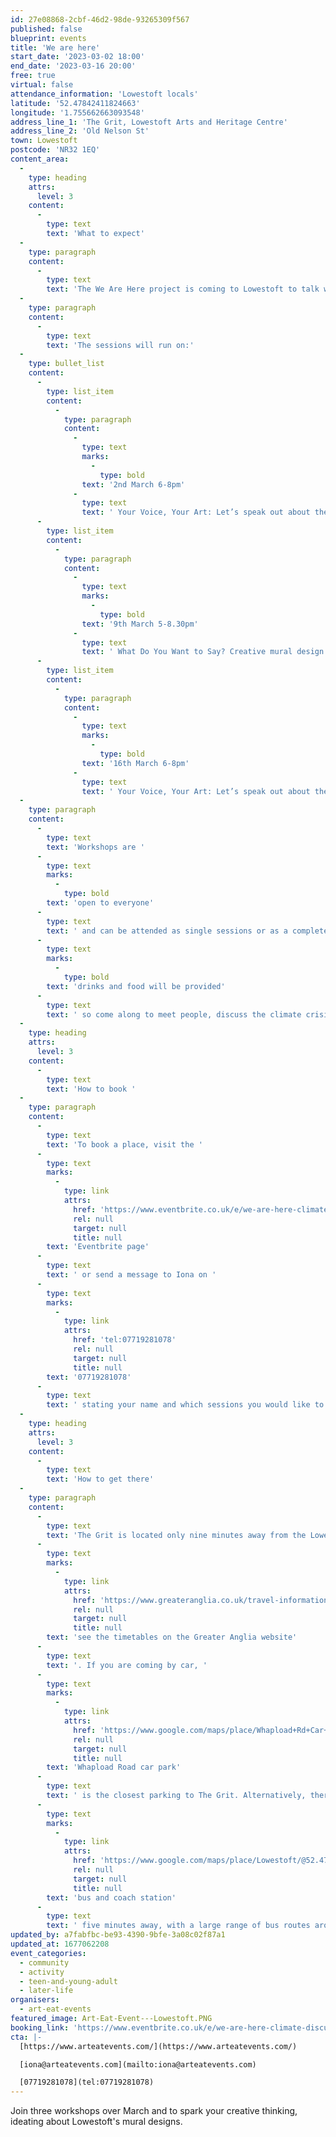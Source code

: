 ```yaml
---
id: 27e08868-2cbf-46d2-98de-93265309f567
published: false
blueprint: events
title: 'We are here'
start_date: '2023-03-02 18:00'
end_date: '2023-03-16 20:00'
free: true
virtual: false
attendance_information: 'Lowestoft locals'
latitude: '52.47842411824663'
longitude: '1.755662663093548'
address_line_1: 'The Grit, Lowestoft Arts and Heritage Centre'
address_line_2: 'Old Nelson St'
town: Lowestoft
postcode: 'NR32 1EQ'
content_area:
  -
    type: heading
    attrs:
      level: 3
    content:
      -
        type: text
        text: 'What to expect'
  -
    type: paragraph
    content:
      -
        type: text
        text: 'The We Are Here project is coming to Lowestoft to talk with the community about the climate crisis and create two murals in collaboration with Art Eat Events. The project is inviting members of the local community to explore ideas and inspire two large scale artworks which will be completed this Spring. '
  -
    type: paragraph
    content:
      -
        type: text
        text: 'The sessions will run on:'
  -
    type: bullet_list
    content:
      -
        type: list_item
        content:
          -
            type: paragraph
            content:
              -
                type: text
                marks:
                  -
                    type: bold
                text: '2nd March 6-8pm'
              -
                type: text
                text: ' Your Voice, Your Art: Let’s speak out about the Climate Crisis Open discussion and idea mapping '
      -
        type: list_item
        content:
          -
            type: paragraph
            content:
              -
                type: text
                marks:
                  -
                    type: bold
                text: '9th March 5-8.30pm'
              -
                type: text
                text: ' What Do You Want to Say? Creative mural design ideas'
      -
        type: list_item
        content:
          -
            type: paragraph
            content:
              -
                type: text
                marks:
                  -
                    type: bold
                text: '16th March 6-8pm'
              -
                type: text
                text: ' Your Voice, Your Art: Let’s speak out about the Climate Crisis Open discussion and idea mapping'
  -
    type: paragraph
    content:
      -
        type: text
        text: 'Workshops are '
      -
        type: text
        marks:
          -
            type: bold
        text: 'open to everyone'
      -
        type: text
        text: ' and can be attended as single sessions or as a complete set. Everyone is welcome, '
      -
        type: text
        marks:
          -
            type: bold
        text: 'drinks and food will be provided'
      -
        type: text
        text: ' so come along to meet people, discuss the climate crisis and how it will affect you, and be a part of a bigger campaign to empower the public in climate change decisions on a governmental level.'
  -
    type: heading
    attrs:
      level: 3
    content:
      -
        type: text
        text: 'How to book '
  -
    type: paragraph
    content:
      -
        type: text
        text: 'To book a place, visit the '
      -
        type: text
        marks:
          -
            type: link
            attrs:
              href: 'https://www.eventbrite.co.uk/e/we-are-here-climate-discussion-session-mural-design-idea-workshops-tickets-548905369737'
              rel: null
              target: null
              title: null
        text: 'Eventbrite page'
      -
        type: text
        text: ' or send a message to Iona on '
      -
        type: text
        marks:
          -
            type: link
            attrs:
              href: 'tel:07719281078'
              rel: null
              target: null
              title: null
        text: '07719281078'
      -
        type: text
        text: ' stating your name and which sessions you would like to attend.'
  -
    type: heading
    attrs:
      level: 3
    content:
      -
        type: text
        text: 'How to get there'
  -
    type: paragraph
    content:
      -
        type: text
        text: 'The Grit is located only nine minutes away from the Lowestoft train station, you can '
      -
        type: text
        marks:
          -
            type: link
            attrs:
              href: 'https://www.greateranglia.co.uk/travel-information/station-information/lwt'
              rel: null
              target: null
              title: null
        text: 'see the timetables on the Greater Anglia website'
      -
        type: text
        text: '. If you are coming by car, '
      -
        type: text
        marks:
          -
            type: link
            attrs:
              href: 'https://www.google.com/maps/place/Whapload+Rd+Car+Park/@52.4779535,1.7557321,17.94z/data=!4m22!1m16!4m15!1m6!1m2!1s0x47da1b02b812fae1:0xd26c7e521f9a19d!2sWhapload+Rd+Car+Park,+Lowestoft+NR32+1EQ!2m2!1d1.7559638!2d52.4777866!1m6!1m2!1s0x47da1bafb27065f5:0x80d844dfebe2923b!2sThe+Grit,+Lowestoft+Arts+and+Heritage+Centre,+Old+Nelson+St,+Lowestoft+NR32+1EQ!2m2!1d1.7556632!2d52.4783306!3e3!3m4!1s0x47da1b02b812fae1:0xd26c7e521f9a19d!8m2!3d52.4777866!4d1.7559638'
              rel: null
              target: null
              title: null
        text: 'Whapload Road car park'
      -
        type: text
        text: ' is the closest parking to The Grit. Alternatively, there is a '
      -
        type: text
        marks:
          -
            type: link
            attrs:
              href: 'https://www.google.com/maps/place/Lowestoft/@52.4776198,1.7531312,17.17z/data=!4m22!1m16!4m15!1m6!1m2!1s0x47da1bafb27065f5:0x80d844dfebe2923b!2sThe+Grit,+Lowestoft+Arts+and+Heritage+Centre,+Old+Nelson+Street,+Lowestoft!2m2!1d1.7556632!2d52.4783306!1m6!1m2!1s0x47da1af56d372b2b:0x7065be204d63f941!2sLowestoft+NR32+1NL!2m2!1d1.7519173!2d52.4773506!3e3!3m4!1s0x47da1af56d372b2b:0x7065be204d63f941!8m2!3d52.4773506!4d1.7519173'
              rel: null
              target: null
              title: null
        text: 'bus and coach station'
      -
        type: text
        text: ' five minutes away, with a large range of bus routes around Suffolk.  '
updated_by: a7fabfbc-be93-4390-9bfe-3a08c02f87a1
updated_at: 1677062208
event_categories:
  - community
  - activity
  - teen-and-young-adult
  - later-life
organisers:
  - art-eat-events
featured_image: Art-Eat-Event---Lowestoft.PNG
booking_link: 'https://www.eventbrite.co.uk/e/we-are-here-climate-discussion-session-mural-design-idea-workshops-tickets-548905369737'
cta: |-
  [https://www.arteatevents.com/](https://www.arteatevents.com/)

  [iona@arteatevents.com](mailto:iona@arteatevents.com)

  [07719281078](tel:07719281078)
---
```

Join three workshops over March and to spark your creative thinking, ideating about Lowestoft's mural designs.